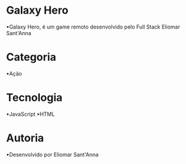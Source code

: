 # Galaxy Hero
▪Galaxy Hero, é um game remoto desenvolvido pelo Full Stack Eliomar Sant'Anna
# Categoria 
▪Ação
# Tecnologia 
▪JavaScript
▪HTML
# Autoria 
▪Desenvolvido por Eliomar Sant'Anna 
